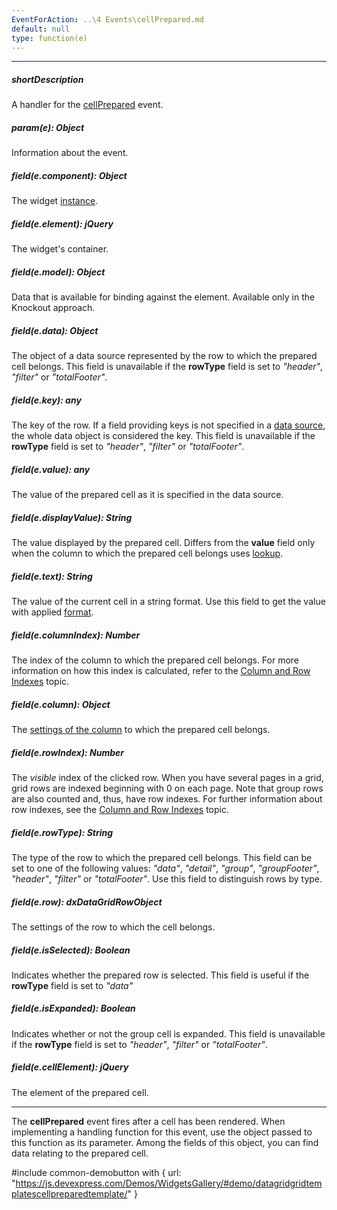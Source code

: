 ```yaml
---
EventForAction: ..\4 Events\cellPrepared.md
default: null
type: function(e)
---
```

---
##### shortDescription
A handler for the [cellPrepared](/api-reference/10%20UI%20Widgets/dxDataGrid/4%20Events/cellPrepared.md '/Documentation/ApiReference/UI_Widgets/dxDataGrid/Events/#cellPrepared') event.

##### param(e): Object
Information about the event.

##### field(e.component): Object
The widget [instance](/api-reference/10%20UI%20Widgets/Component/3%20Methods/instance().md '/Documentation/ApiReference/UI_Widgets/dxDataGrid/Methods/#instance').

##### field(e.element): jQuery
The widget's container.

##### field(e.model): Object
Data that is available for binding against the element. Available only in the Knockout approach.

##### field(e.data): Object
The object of a data source represented by the row to which the prepared cell belongs. This field is unavailable if the **rowType** field is set to *"header"*, *"filter"* or *"totalFooter"*.

##### field(e.key): any
The key of the row. If a field providing keys is not specified in a [data source](/api-reference/10%20UI%20Widgets/GridBase/1%20Configuration/dataSource.md '/Documentation/ApiReference/UI_Widgets/dxDataGrid/Configuration/#dataSource'), the whole data object is considered the key. This field is unavailable if the **rowType** field is set to *"header"*, *"filter"* or *"totalFooter"*.

##### field(e.value): any
The value of the prepared cell as it is specified in the data source.

##### field(e.displayValue): String
The value displayed by the prepared cell. Differs from the **value** field only when the column to which the prepared cell belongs uses [lookup](/api-reference/10%20UI%20Widgets/GridBase/1%20Configuration/columns/lookup '/Documentation/ApiReference/UI_Widgets/dxDataGrid/Configuration/columns/lookup/').

##### field(e.text): String
The value of the current cell in a string format. Use this field to get the value with applied [format](/api-reference/10%20UI%20Widgets/GridBase/1%20Configuration/columns/format.md '/Documentation/ApiReference/UI_Widgets/dxDataGrid/Configuration/columns/#format').

##### field(e.columnIndex): Number
The index of the column to which the prepared cell belongs. For more information on how this index is calculated, refer to the [Column and Row Indexes](/concepts/05%20Widgets/DataGrid/15%20Columns/12%20Column%20and%20Row%20Indexes.md '/Documentation/Guide/Widgets/DataGrid/Columns/Column_and_Row_Indexes/') topic.

##### field(e.column): Object
The [settings of the column](/api-reference/10%20UI%20Widgets/dxDataGrid/1%20Configuration/columns '/Documentation/ApiReference/UI_Widgets/dxDataGrid/Configuration/columns/') to which the prepared cell belongs.

##### field(e.rowIndex): Number
The *visible* index of the clicked row. When you have several pages in a grid, grid rows are indexed beginning with 0 on each page. Note that group rows are also counted and, thus, have row indexes. For further information about row indexes, see the [Column and Row Indexes](/concepts/05%20Widgets/DataGrid/15%20Columns/12%20Column%20and%20Row%20Indexes.md '/Documentation/Guide/Widgets/DataGrid/Columns/Column_and_Row_Indexes/') topic.

##### field(e.rowType): String
The type of the row to which the prepared cell belongs. This field can be set to one of the following values: *"data"*, *"detail"*, *"group"*, *"groupFooter"*, *"header"*, *"filter"* or *"totalFooter"*. Use this field to distinguish rows by type.

##### field(e.row): dxDataGridRowObject
The settings of the row to which the cell belongs.

##### field(e.isSelected): Boolean
Indicates whether the prepared row is selected. This field is useful if the **rowType** field is set to *"data"*

##### field(e.isExpanded): Boolean
Indicates whether or not the group cell is expanded.  This field is unavailable if the **rowType** field is set to *"header"*, *"filter"* or *"totalFooter"*.

##### field(e.cellElement): jQuery
The element of the prepared cell.

---
The **cellPrepared** event fires after a cell has been rendered. When implementing a handling function for this event, use the object passed to this function as its parameter. Among the fields of this object, you can find data relating to the prepared cell.

#include common-demobutton with {
    url: "https://js.devexpress.com/Demos/WidgetsGallery/#demo/datagridgridtemplatescellpreparedtemplate/"
}